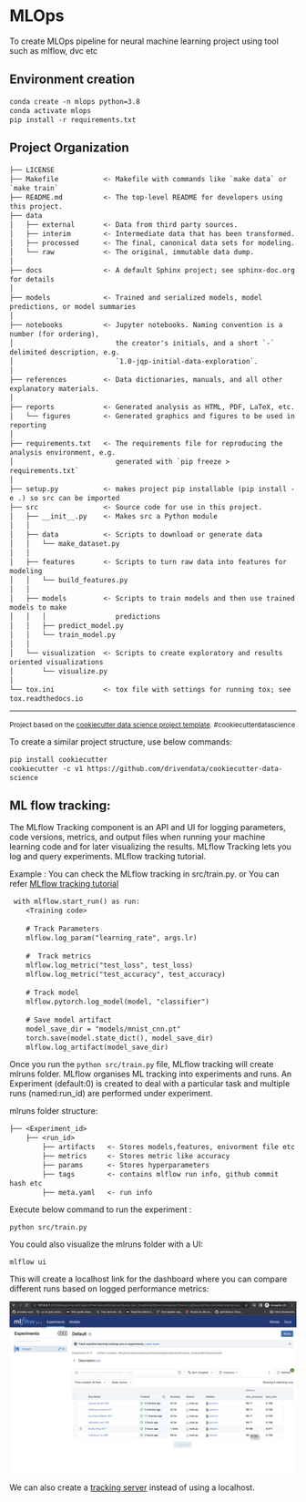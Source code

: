MLOps
==============================

To create MLOps pipeline for neural machine learning project using tool such as mlflow, dvc etc

Environment creation
------------
    conda create -n mlops python=3.8 
    conda activate mlops
    pip install -r requirements.txt

Project Organization
------------

    ├── LICENSE
    ├── Makefile           <- Makefile with commands like `make data` or `make train`
    ├── README.md          <- The top-level README for developers using this project.
    ├── data
    │   ├── external       <- Data from third party sources.
    │   ├── interim        <- Intermediate data that has been transformed.
    │   ├── processed      <- The final, canonical data sets for modeling.
    │   └── raw            <- The original, immutable data dump.
    │
    ├── docs               <- A default Sphinx project; see sphinx-doc.org for details
    │
    ├── models             <- Trained and serialized models, model predictions, or model summaries
    │
    ├── notebooks          <- Jupyter notebooks. Naming convention is a number (for ordering),
    │                         the creator's initials, and a short `-` delimited description, e.g.
    │                         `1.0-jqp-initial-data-exploration`.
    │
    ├── references         <- Data dictionaries, manuals, and all other explanatory materials.
    │
    ├── reports            <- Generated analysis as HTML, PDF, LaTeX, etc.
    │   └── figures        <- Generated graphics and figures to be used in reporting
    │
    ├── requirements.txt   <- The requirements file for reproducing the analysis environment, e.g.
    │                         generated with `pip freeze > requirements.txt`
    │
    ├── setup.py           <- makes project pip installable (pip install -e .) so src can be imported
    ├── src                <- Source code for use in this project.
    │   ├── __init__.py    <- Makes src a Python module
    │   │
    │   ├── data           <- Scripts to download or generate data
    │   │   └── make_dataset.py
    │   │
    │   ├── features       <- Scripts to turn raw data into features for modeling
    │   │   └── build_features.py
    │   │
    │   ├── models         <- Scripts to train models and then use trained models to make
    │   │   │                 predictions
    │   │   ├── predict_model.py
    │   │   └── train_model.py
    │   │
    │   └── visualization  <- Scripts to create exploratory and results oriented visualizations
    │       └── visualize.py
    │
    └── tox.ini            <- tox file with settings for running tox; see tox.readthedocs.io


--------

<p><small>Project based on the <a target="_blank" href="https://drivendata.github.io/cookiecutter-data-science/">cookiecutter data science project template</a>. #cookiecutterdatascience</small></p>

To create a similar project structure, use below commands:


    pip install cookiecutter
    cookiecutter -c v1 https://github.com/drivendata/cookiecutter-data-science

## ML flow tracking:
The MLflow Tracking component is an API and UI for logging parameters, code versions, metrics, and output files when running your machine learning code and for later visualizing the results. MLflow Tracking lets you log and query experiments. MLflow tracking tutorial.

Example : You can check the MLflow tracking in src/train.py. or You can refer [MLflow tracking tutorial](https://link-url-here.org)

     with mlflow.start_run() as run:
        <Training code>
        
        # Track Parameters
        mlflow.log_param("learning_rate", args.lr)

        #  Track metrics
        mlflow.log_metric("test_loss", test_loss)
        mlflow.log_metric("test_accuracy", test_accuracy)
        
        # Track model
        mlflow.pytorch.log_model(model, "classifier")

        # Save model artifact
        model_save_dir = "models/mnist_cnn.pt"
        torch.save(model.state_dict(), model_save_dir)
        mlflow.log_artifact(model_save_dir)

Once you run the `python src/train.py` file, MLflow tracking will create mlruns folder. MLflow organises ML tracking into experiments and runs. An Experiment (default:0) is created to deal with a particular task and multiple runs (named:run_id) are performed under experiment.

mlruns folder structure:

    ├── <Experiment_id>
        ├── <run_id>
            ├── artifacts   <- Stores models,features, enivorment file etc
            ├── metrics     <- Stores metric like accuracy
            ├── params      <- Stores hyperparameters
            ├── tags        <- contains mlflow run info, github commit hash etc  
            ├── meta.yaml   <- run info

Execute below command to run the experiment :

    python src/train.py

You could also visualize the mlruns folder with a UI:
   
    mlflow ui

This will create a localhost link for the dashboard where you can compare different runs based on logged performance metrics:
    
![alt text](reports/figures/Screenshot%202023-01-18%20at%203.56.56%20PM.png)

We can also create a [tracking server](https://mlflow.org/docs/latest/tracking.html#scenario-4-mlflow-with-remote-tracking-server-backend-and-artifact-stores) instead of using a localhost.

